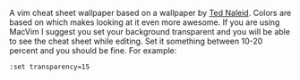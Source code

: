 A vim cheat sheet wallpaper based on a wallpaper by [Ted Naleid](http://naleid.com/blog/2010/10/04/vim-movement-shortcuts-wallpaper/). Colors are based on which makes looking at it even more awesome. If you are using MacVim I suggest you set
your background transparent and you will be able to see the cheat sheet
while editing. Set it something between 10-20 percent and you
should be fine. For example:

    :set transparency=15

